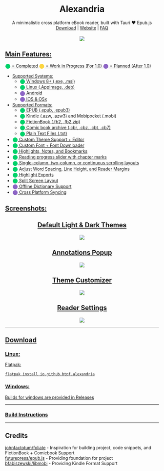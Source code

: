 <h1 align="center">Alexandria</h1>
<div align="center">A minimalistic cross platform eBook reader, built with Tauri ❤️ Epub.js</div>
<div align="center"><a href="/#Download">Download</a> | <a href="/">Website</a> |  <a href="/docs/FAQ.md">FAQ</a></div>
<br>

<div align="center"><a href="/"> <img align="center" src="https://github.com/btpf/Alexandria/assets/61168382/6ff644fa-b4bf-4a8b-bc85-c1f44c21b2a3"> </div>


## Main Features:

<img height="18px" width="18px" align="center" src="https://github.com/microsoft/fluentui-emoji/blob/main/assets/Green circle/Flat/green_circle_flat.svg"> = Completed
<img height="18px" width="18px" align="center" src="https://github.com/microsoft/fluentui-emoji/blob/main/assets/Yellow circle/Flat/yellow_circle_flat.svg">  = Work in Progress (For 1.0)
<img height="18px" width="18px" align="center" src="https://github.com/microsoft/fluentui-emoji/blob/main/assets/Purple circle/Flat/purple_circle_flat.svg">  = Planned (After 1.0)

- Supported Systems:
  - <img height="18px" width="18px" align="center" src="https://github.com/microsoft/fluentui-emoji/blob/main/assets/Green circle/Flat/green_circle_flat.svg"> Windows 8+ (.exe, .msi)
  - <img height="18px" width="18px" align="center" src="https://github.com/microsoft/fluentui-emoji/blob/main/assets/Green circle/Flat/green_circle_flat.svg">  Linux (.AppImage, .deb)
  - <img height="18px" width="18px" align="center" src="https://github.com/microsoft/fluentui-emoji/blob/main/assets/Purple circle/Flat/purple_circle_flat.svg">  Android
  - <img height="18px" width="18px" align="center" src="https://github.com/microsoft/fluentui-emoji/blob/main/assets/Purple circle/Flat/purple_circle_flat.svg">  IOS & OSx
- Supported Formats:
  - <img height="18px" width="18px" align="center" src="https://github.com/microsoft/fluentui-emoji/blob/main/assets/Green circle/Flat/green_circle_flat.svg"> EPUB (.epub, .epub3)
  - <img height="18px" width="18px" align="center" src="https://github.com/microsoft/fluentui-emoji/blob/main/assets/Green circle/Flat/green_circle_flat.svg">  Kindle (.azw, .azw3) and Mobipocket (.mobi)
  - <img height="18px" width="18px" align="center" src="https://github.com/microsoft/fluentui-emoji/blob/main/assets/Green circle/Flat/green_circle_flat.svg">  FictionBook (.fb2, .fb2.zip)
  - <img height="18px" width="18px" align="center" src="https://github.com/microsoft/fluentui-emoji/blob/main/assets/Green circle/Flat/green_circle_flat.svg">  Comic book archive (.cbr, .cbz, .cbt, .cb7)
  - <img height="18px" width="18px" align="center" src="https://github.com/microsoft/fluentui-emoji/blob/main/assets/Green circle/Flat/green_circle_flat.svg">  Plain Text Files (.txt)
- <img height="18px" width="18px" align="center" src="https://github.com/microsoft/fluentui-emoji/blob/main/assets/Green circle/Flat/green_circle_flat.svg"> Custom Theme Support + Editor
- <img height="18px" width="18px" align="center" src="https://github.com/microsoft/fluentui-emoji/blob/main/assets/Green circle/Flat/green_circle_flat.svg"> Custom Font + Font Downloader
- <img height="18px" width="18px" align="center" src="https://github.com/microsoft/fluentui-emoji/blob/main/assets/Green circle/Flat/green_circle_flat.svg"> Highlights, Notes, and Bookmarks
- <img height="18px" width="18px" align="center" src="https://github.com/microsoft/fluentui-emoji/blob/main/assets/Green circle/Flat/green_circle_flat.svg"> Reading progress slider with chapter marks
- <img height="18px" width="18px" align="center" src="https://github.com/microsoft/fluentui-emoji/blob/main/assets/Green circle/Flat/green_circle_flat.svg"> Single-column, two-column, or continuous scrolling layouts
- <img height="18px" width="18px" align="center" src="https://github.com/microsoft/fluentui-emoji/blob/main/assets/Green circle/Flat/green_circle_flat.svg"> Adjust Word Spacing, Line Height, and Reader Margins
- <img height="18px" width="18px" align="center" src="https://github.com/microsoft/fluentui-emoji/blob/main/assets/Green circle/Flat/green_circle_flat.svg">  Highlight Exports
- <img height="18px" width="18px" align="center" src="https://github.com/microsoft/fluentui-emoji/blob/main/assets/Green circle/Flat/green_circle_flat.svg">  Split Screen Layout
- <img height="18px" width="18px" align="center" src="https://github.com/microsoft/fluentui-emoji/blob/main/assets/Purple circle/Flat/purple_circle_flat.svg">  Offline Dictionary Support
- <img height="18px" width="18px" align="center" src="https://github.com/microsoft/fluentui-emoji/blob/main/assets/Purple circle/Flat/purple_circle_flat.svg">  Cross Platform Syncing
## Screenshots:
<h2 align="center">Default Light & Dark Themes</h2>
<div align="center"><a href="/"> <img align="center" src="https://github.com/btpf/Alexandria/assets/61168382/46fa4d93-8365-44bd-afd0-eb4bbbdba878"> </div>

  
<h2 align="center">Annotations Popup</h2>
<div align="center"><a href="/"> <img align="center" src="https://github.com/btpf/Alexandria/assets/61168382/a456dfff-0849-4de1-aac4-cface9b032e3"> </div>

<h2 align="center">Theme Customizer</h2>
<div align="center"><a href="/"> <img align="center" src="https://github.com/btpf/Alexandria/assets/61168382/22e5d80d-b0e2-4098-bf79-738bc1d9a2de"> </div>

<h2 align="center">Reader Settings</h2>
<div align="center"><a href="/"> <img align="center" src="https://github.com/btpf/Alexandria/assets/61168382/f2ce3aba-0785-472a-965e-0e2d59a36140"> </div>

---

## Download

### Linux:
Flatpak:
```
flatpak install io.github.btpf.alexandria
```
### Windows:

Builds for windows are provided in <a href="https://github.com/btpf/Alexandria/releases">Releases</a>

---

<h3><a href="/docs/Build%20Instructions.md">Build Instructions</a></h3>

---

## Credits
[johnfactotum/foliate](https://github.com/johnfactotum/foliate) - Inspiration for building project, code snippets, and FictionBook + Comicbook Support  
[futurepress/epub.js](https://github.com/futurepress/epub.js) - Providing foundation for project  
[bfabiszewski/libmobi](https://github.com/bfabiszewski/libmobi) - Providing Kindle Format Support  
